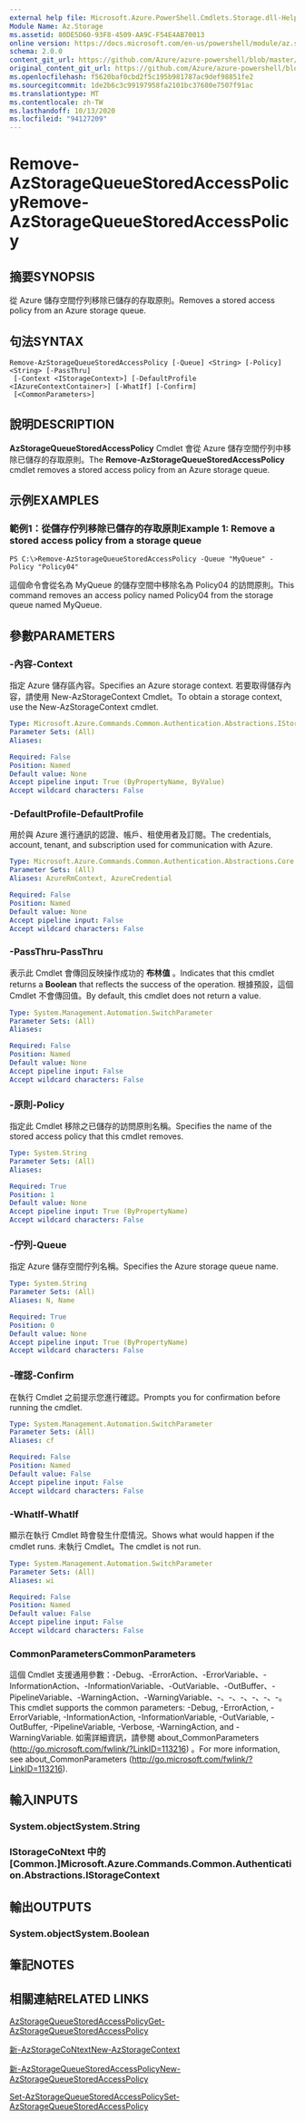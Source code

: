 ```yaml
---
external help file: Microsoft.Azure.PowerShell.Cmdlets.Storage.dll-Help.xml
Module Name: Az.Storage
ms.assetid: 80DE5D60-93F8-4509-AA9C-F54E4AB70013
online version: https://docs.microsoft.com/en-us/powershell/module/az.storage/remove-azstoragequeuestoredaccesspolicy
schema: 2.0.0
content_git_url: https://github.com/Azure/azure-powershell/blob/master/src/Storage/Storage.Management/help/Remove-AzStorageQueueStoredAccessPolicy.md
original_content_git_url: https://github.com/Azure/azure-powershell/blob/master/src/Storage/Storage.Management/help/Remove-AzStorageQueueStoredAccessPolicy.md
ms.openlocfilehash: f5620baf0cbd2f5c195b981787ac9def98851fe2
ms.sourcegitcommit: 1de2b6c3c99197958fa2101bc37680e7507f91ac
ms.translationtype: MT
ms.contentlocale: zh-TW
ms.lasthandoff: 10/13/2020
ms.locfileid: "94127209"
---
```

# <span data-ttu-id="5da75-101">Remove-AzStorageQueueStoredAccessPolicy</span><span class="sxs-lookup"><span data-stu-id="5da75-101">Remove-AzStorageQueueStoredAccessPolicy</span></span>

## <span data-ttu-id="5da75-102">摘要</span><span class="sxs-lookup"><span data-stu-id="5da75-102">SYNOPSIS</span></span>
<span data-ttu-id="5da75-103">從 Azure 儲存空間佇列移除已儲存的存取原則。</span><span class="sxs-lookup"><span data-stu-id="5da75-103">Removes a stored access policy from an Azure storage queue.</span></span>

## <span data-ttu-id="5da75-104">句法</span><span class="sxs-lookup"><span data-stu-id="5da75-104">SYNTAX</span></span>

```
Remove-AzStorageQueueStoredAccessPolicy [-Queue] <String> [-Policy] <String> [-PassThru]
 [-Context <IStorageContext>] [-DefaultProfile <IAzureContextContainer>] [-WhatIf] [-Confirm]
 [<CommonParameters>]
```

## <span data-ttu-id="5da75-105">說明</span><span class="sxs-lookup"><span data-stu-id="5da75-105">DESCRIPTION</span></span>
<span data-ttu-id="5da75-106">**AzStorageQueueStoredAccessPolicy** Cmdlet 會從 Azure 儲存空間佇列中移除已儲存的存取原則。</span><span class="sxs-lookup"><span data-stu-id="5da75-106">The **Remove-AzStorageQueueStoredAccessPolicy** cmdlet removes a stored access policy from an Azure storage queue.</span></span>

## <span data-ttu-id="5da75-107">示例</span><span class="sxs-lookup"><span data-stu-id="5da75-107">EXAMPLES</span></span>

### <span data-ttu-id="5da75-108">範例1：從儲存佇列移除已儲存的存取原則</span><span class="sxs-lookup"><span data-stu-id="5da75-108">Example 1: Remove a stored access policy from a storage queue</span></span>
```
PS C:\>Remove-AzStorageQueueStoredAccessPolicy -Queue "MyQueue" -Policy "Policy04"
```

<span data-ttu-id="5da75-109">這個命令會從名為 MyQueue 的儲存空間中移除名為 Policy04 的訪問原則。</span><span class="sxs-lookup"><span data-stu-id="5da75-109">This command removes an access policy named Policy04 from the storage queue named MyQueue.</span></span>

## <span data-ttu-id="5da75-110">參數</span><span class="sxs-lookup"><span data-stu-id="5da75-110">PARAMETERS</span></span>

### <span data-ttu-id="5da75-111">-內容</span><span class="sxs-lookup"><span data-stu-id="5da75-111">-Context</span></span>
<span data-ttu-id="5da75-112">指定 Azure 儲存區內容。</span><span class="sxs-lookup"><span data-stu-id="5da75-112">Specifies an Azure storage context.</span></span>
<span data-ttu-id="5da75-113">若要取得儲存內容，請使用 New-AzStorageContext Cmdlet。</span><span class="sxs-lookup"><span data-stu-id="5da75-113">To obtain a storage context, use the New-AzStorageContext cmdlet.</span></span>

```yaml
Type: Microsoft.Azure.Commands.Common.Authentication.Abstractions.IStorageContext
Parameter Sets: (All)
Aliases:

Required: False
Position: Named
Default value: None
Accept pipeline input: True (ByPropertyName, ByValue)
Accept wildcard characters: False
```

### <span data-ttu-id="5da75-114">-DefaultProfile</span><span class="sxs-lookup"><span data-stu-id="5da75-114">-DefaultProfile</span></span>
<span data-ttu-id="5da75-115">用於與 Azure 進行通訊的認證、帳戶、租使用者及訂閱。</span><span class="sxs-lookup"><span data-stu-id="5da75-115">The credentials, account, tenant, and subscription used for communication with Azure.</span></span>

```yaml
Type: Microsoft.Azure.Commands.Common.Authentication.Abstractions.Core.IAzureContextContainer
Parameter Sets: (All)
Aliases: AzureRmContext, AzureCredential

Required: False
Position: Named
Default value: None
Accept pipeline input: False
Accept wildcard characters: False
```

### <span data-ttu-id="5da75-116">-PassThru</span><span class="sxs-lookup"><span data-stu-id="5da75-116">-PassThru</span></span>
<span data-ttu-id="5da75-117">表示此 Cmdlet 會傳回反映操作成功的 **布林值** 。</span><span class="sxs-lookup"><span data-stu-id="5da75-117">Indicates that this cmdlet returns a **Boolean** that reflects the success of the operation.</span></span>
<span data-ttu-id="5da75-118">根據預設，這個 Cmdlet 不會傳回值。</span><span class="sxs-lookup"><span data-stu-id="5da75-118">By default, this cmdlet does not return a value.</span></span>

```yaml
Type: System.Management.Automation.SwitchParameter
Parameter Sets: (All)
Aliases:

Required: False
Position: Named
Default value: None
Accept pipeline input: False
Accept wildcard characters: False
```

### <span data-ttu-id="5da75-119">-原則</span><span class="sxs-lookup"><span data-stu-id="5da75-119">-Policy</span></span>
<span data-ttu-id="5da75-120">指定此 Cmdlet 移除之已儲存的訪問原則名稱。</span><span class="sxs-lookup"><span data-stu-id="5da75-120">Specifies the name of the stored access policy that this cmdlet removes.</span></span>

```yaml
Type: System.String
Parameter Sets: (All)
Aliases:

Required: True
Position: 1
Default value: None
Accept pipeline input: True (ByPropertyName)
Accept wildcard characters: False
```

### <span data-ttu-id="5da75-121">-佇列</span><span class="sxs-lookup"><span data-stu-id="5da75-121">-Queue</span></span>
<span data-ttu-id="5da75-122">指定 Azure 儲存空間佇列名稱。</span><span class="sxs-lookup"><span data-stu-id="5da75-122">Specifies the Azure storage queue name.</span></span>

```yaml
Type: System.String
Parameter Sets: (All)
Aliases: N, Name

Required: True
Position: 0
Default value: None
Accept pipeline input: True (ByPropertyName)
Accept wildcard characters: False
```

### <span data-ttu-id="5da75-123">-確認</span><span class="sxs-lookup"><span data-stu-id="5da75-123">-Confirm</span></span>
<span data-ttu-id="5da75-124">在執行 Cmdlet 之前提示您進行確認。</span><span class="sxs-lookup"><span data-stu-id="5da75-124">Prompts you for confirmation before running the cmdlet.</span></span>

```yaml
Type: System.Management.Automation.SwitchParameter
Parameter Sets: (All)
Aliases: cf

Required: False
Position: Named
Default value: False
Accept pipeline input: False
Accept wildcard characters: False
```

### <span data-ttu-id="5da75-125">-WhatIf</span><span class="sxs-lookup"><span data-stu-id="5da75-125">-WhatIf</span></span>
<span data-ttu-id="5da75-126">顯示在執行 Cmdlet 時會發生什麼情況。</span><span class="sxs-lookup"><span data-stu-id="5da75-126">Shows what would happen if the cmdlet runs.</span></span>
<span data-ttu-id="5da75-127">未執行 Cmdlet。</span><span class="sxs-lookup"><span data-stu-id="5da75-127">The cmdlet is not run.</span></span>

```yaml
Type: System.Management.Automation.SwitchParameter
Parameter Sets: (All)
Aliases: wi

Required: False
Position: Named
Default value: False
Accept pipeline input: False
Accept wildcard characters: False
```

### <span data-ttu-id="5da75-128">CommonParameters</span><span class="sxs-lookup"><span data-stu-id="5da75-128">CommonParameters</span></span>
<span data-ttu-id="5da75-129">這個 Cmdlet 支援通用參數：-Debug、-ErrorAction、-ErrorVariable、-InformationAction、-InformationVariable、-OutVariable、-OutBuffer、-PipelineVariable、-WarningAction、-WarningVariable、-、-、-、-、-、-。</span><span class="sxs-lookup"><span data-stu-id="5da75-129">This cmdlet supports the common parameters: -Debug, -ErrorAction, -ErrorVariable, -InformationAction, -InformationVariable, -OutVariable, -OutBuffer, -PipelineVariable, -Verbose, -WarningAction, and -WarningVariable.</span></span> <span data-ttu-id="5da75-130">如需詳細資訊，請參閱 about_CommonParameters (http://go.microsoft.com/fwlink/?LinkID=113216) 。</span><span class="sxs-lookup"><span data-stu-id="5da75-130">For more information, see about_CommonParameters (http://go.microsoft.com/fwlink/?LinkID=113216).</span></span>

## <span data-ttu-id="5da75-131">輸入</span><span class="sxs-lookup"><span data-stu-id="5da75-131">INPUTS</span></span>

### <span data-ttu-id="5da75-132">System.object</span><span class="sxs-lookup"><span data-stu-id="5da75-132">System.String</span></span>

### <span data-ttu-id="5da75-133">IStorageCoNtext 中的 [Common.]</span><span class="sxs-lookup"><span data-stu-id="5da75-133">Microsoft.Azure.Commands.Common.Authentication.Abstractions.IStorageContext</span></span>

## <span data-ttu-id="5da75-134">輸出</span><span class="sxs-lookup"><span data-stu-id="5da75-134">OUTPUTS</span></span>

### <span data-ttu-id="5da75-135">System.object</span><span class="sxs-lookup"><span data-stu-id="5da75-135">System.Boolean</span></span>

## <span data-ttu-id="5da75-136">筆記</span><span class="sxs-lookup"><span data-stu-id="5da75-136">NOTES</span></span>

## <span data-ttu-id="5da75-137">相關連結</span><span class="sxs-lookup"><span data-stu-id="5da75-137">RELATED LINKS</span></span>

[<span data-ttu-id="5da75-138">AzStorageQueueStoredAccessPolicy</span><span class="sxs-lookup"><span data-stu-id="5da75-138">Get-AzStorageQueueStoredAccessPolicy</span></span>](./Get-AzStorageQueueStoredAccessPolicy.md)

[<span data-ttu-id="5da75-139">新-AzStorageCoNtext</span><span class="sxs-lookup"><span data-stu-id="5da75-139">New-AzStorageContext</span></span>](./New-AzStorageContext.md)

[<span data-ttu-id="5da75-140">新-AzStorageQueueStoredAccessPolicy</span><span class="sxs-lookup"><span data-stu-id="5da75-140">New-AzStorageQueueStoredAccessPolicy</span></span>](./New-AzStorageQueueStoredAccessPolicy.md)

[<span data-ttu-id="5da75-141">Set-AzStorageQueueStoredAccessPolicy</span><span class="sxs-lookup"><span data-stu-id="5da75-141">Set-AzStorageQueueStoredAccessPolicy</span></span>](./Set-AzStorageQueueStoredAccessPolicy.md)

